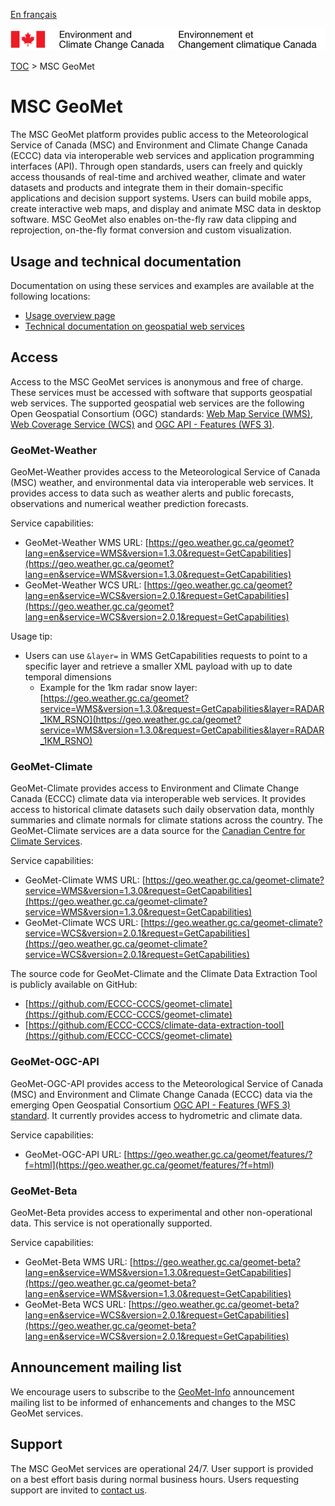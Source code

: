 [En français](readme_fr.md)

![ECCC logo](../img_eccc-logo.png)

[TOC](../readme_en.md) > MSC GeoMet


# MSC GeoMet

The MSC GeoMet platform provides public access to the Meteorological Service of Canada (MSC) and Environment and Climate Change Canada (ECCC) data via interoperable web services and application programming interfaces (API). Through open standards, users can freely and quickly access thousands of real-time and archived weather, climate and water datasets and products and integrate them in their domain-specific applications and decision support systems. Users can build mobile apps, create interactive web maps, and display and animate MSC data in desktop software. MSC GeoMet also enables on-the-fly raw data clipping and reprojection, on-the-fly format conversion and custom visualization.


## Usage and technical documentation

Documentation on using these services and examples are available at the following locations:

* [Usage overview page](../usage/readme_en.md)
* [Technical documentation on geospatial web services](web-services_en.md)


## Access

Access to the MSC GeoMet services is anonymous and free of charge. These services must be accessed with software that supports geospatial web services. The supported geospatial web services are the following Open Geospatial Consortium (OGC) standards: [Web Map Service (WMS)](https://www.opengeospatial.org/standards/wms), [Web Coverage Service (WCS)](https://www.opengeospatial.org/standards/wcs) and [OGC API - Features (WFS 3)](https://github.com/opengeospatial/WFS_FES).

### GeoMet-Weather

GeoMet-Weather provides access to the Meteorological Service of Canada (MSC) weather, and environmental data via interoperable web services. It provides access to data such as weather alerts and public forecasts, observations and numerical weather prediction forecasts.

Service capabilities:

* GeoMet-Weather WMS URL: [https://geo.weather.gc.ca/geomet?lang=en&service=WMS&version=1.3.0&request=GetCapabilities](https://geo.weather.gc.ca/geomet?lang=en&service=WMS&version=1.3.0&request=GetCapabilities)
* GeoMet-Weather WCS URL: [https://geo.weather.gc.ca/geomet?lang=en&service=WCS&version=2.0.1&request=GetCapabilities](https://geo.weather.gc.ca/geomet?lang=en&service=WCS&version=2.0.1&request=GetCapabilities)

Usage tip:

* Users can use `&layer=` in WMS GetCapabilities requests to point to a
specific layer and retrieve a smaller XML payload with up to date
temporal dimensions
    * Example for the 1km radar snow layer: [https://geo.weather.gc.ca/geomet?service=WMS&version=1.3.0&request=GetCapabilities&layer=RADAR_1KM_RSNO](https://geo.weather.gc.ca/geomet?service=WMS&version=1.3.0&request=GetCapabilities&layer=RADAR_1KM_RSNO)

### GeoMet-Climate

GeoMet-Climate provides access to Environment and Climate Change Canada (ECCC) climate data via interoperable web services. It provides access to historical climate datasets such daily observation data, monthly summaries and climate normals for climate stations across the country. The GeoMet-Climate services are a data source for the [Canadian Centre for Climate Services](https://canada.ca/climate-services).

Service capabilities:

* GeoMet-Climate WMS URL: [https://geo.weather.gc.ca/geomet-climate?service=WMS&version=1.3.0&request=GetCapabilities](https://geo.weather.gc.ca/geomet-climate?service=WMS&version=1.3.0&request=GetCapabilities)
* GeoMet-Climate WCS URL: [https://geo.weather.gc.ca/geomet-climate?service=WCS&version=2.0.1&request=GetCapabilities](https://geo.weather.gc.ca/geomet-climate?service=WCS&version=2.0.1&request=GetCapabilities)

The source code for GeoMet-Climate and the Climate Data Extraction Tool is publicly available on GitHub:

* [https://github.com/ECCC-CCCS/geomet-climate](https://github.com/ECCC-CCCS/geomet-climate)
* [https://github.com/ECCC-CCCS/climate-data-extraction-tool](https://github.com/ECCC-CCCS/geomet-climate)

### GeoMet-OGC-API

GeoMet-OGC-API provides access to the Meteorological Service of Canada (MSC) and Environment and Climate Change Canada (ECCC) data via the emerging Open Geospatial Consortium [OGC API - Features (WFS 3) standard](https://github.com/opengeospatial/WFS_FES). It currently provides access to hydrometric and climate data.

Service capabilities:

* GeoMet-OGC-API URL: [https://geo.weather.gc.ca/geomet/features/?f=html](https://geo.weather.gc.ca/geomet/features/?f=html)

### GeoMet-Beta

GeoMet-Beta provides access to experimental and other non-operational data. This service is not operationally supported.

Service capabilities:

* GeoMet-Beta WMS URL: [https://geo.weather.gc.ca/geomet-beta?lang=en&service=WMS&version=1.3.0&request=GetCapabilities](https://geo.weather.gc.ca/geomet-beta?lang=en&service=WMS&version=1.3.0&request=GetCapabilities)
* GeoMet-Beta WCS URL: [https://geo.weather.gc.ca/geomet-beta?lang=en&service=WCS&version=2.0.1&request=GetCapabilities](https://geo.weather.gc.ca/geomet-beta?lang=en&service=WCS&version=2.0.1&request=GetCapabilities)


## Announcement mailing list

We encourage users to subscribe to the [GeoMet-Info](https://lists.ec.gc.ca/cgi-bin/mailman/listinfo/geomet-info) announcement mailing list to be informed of enhancements and changes to the MSC GeoMet services.


## Support

The MSC GeoMet services are operational 24/7. User support is provided on a best effort basis during normal business hours. Users requesting support are invited to [contact us](https://www.weather.gc.ca/mainmenu/contact_us_e.html).